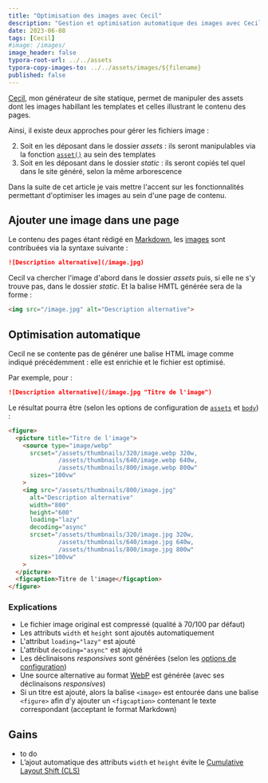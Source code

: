 ```yaml
---
title: "Optimisation des images avec Cecil"
description: "Gestion et optimisation automatique des images avec Cecil."
date: 2023-06-08
tags: [Cecil]
#image: /images/
image_header: false
typora-root-url: ../../assets
typora-copy-images-to: ../../assets/images/${filename}
published: false
---
```


[Cecil](/tags/cecil), mon générateur de site statique, permet de manipuler des assets dont les images habillant les templates et celles illustrant le contenu des pages.

Ainsi, il existe deux approches pour gérer les fichiers image :

2. Soit en les déposant dans le dossier _assets_ : ils seront manipulables via la fonction [`asset()`](https://cecil.app/documentation/templates/#asset) au sein des templates
2. Soit en les déposant dans le dossier _static_ : ils seront copiés tel quel dans le site généré, selon la même arborescence

Dans la suite de cet article je vais mettre l'accent sur les fonctionnalités permettant d'optimiser les images au sein d'une page de contenu.

<!-- break -->

## Ajouter une image dans une page

Le contenu des pages étant rédigé en [Markdown](https://cecil.app/documentation/content/#markdown), les [images](https://cecil.app/documentation/content/#images) sont contribuées via la syntaxe suivante :

```markdown
![Description alternative](/image.jpg)
```

Cecil va chercher l'image d'abord dans le dossier _assets_ puis, si elle ne s'y trouve pas, dans le dossier _static_. Et la balise HMTL générée sera de la forme :

```html
<img src="/image.jpg" alt="Description alternative">
```
## Optimisation automatique

Cecil ne se contente pas de générer une balise HTML image comme indiqué précédemment : elle est enrichie et le fichier est optimisé.

Par exemple, pour :

```markdown
![Description alternative](/image.jpg "Titre de l'image")
```

Le résultat pourra être (selon les options de configuration de [`assets`](https://cecil.app/documentation/configuration/#assets) et [`body`](https://cecil.app/documentation/configuration/#body)) :

```html
<figure>
  <picture title="Titre de l'image">
    <source type="image/webp"
      srcset="/assets/thumbnails/320/image.webp 320w,
              /assets/thumbnails/640/image.webp 640w,
              /assets/thumbnails/800/image.webp 800w"
      sizes="100vw"
    >
    <img src="/assets/thumbnails/800/image.jpg"
      alt="Description alternative"
      width="800"
      height="600"
      loading="lazy"
      decoding="async"
      srcset="/assets/thumbnails/320/image.jpg 320w,
              /assets/thumbnails/640/image.jpg 640w,
              /assets/thumbnails/800/image.jpg 800w"
      sizes="100vw"
    >
  </picture>
  <figcaption>Titre de l'image</figcaption>
</figure>
```

### Explications

- Le fichier image original est compressé (qualité à 70/100 par défaut)
- Les attributs `width` et `height` sont ajoutés automatiquement
- L'attribut `loading="lazy"` est ajouté
- L'attribut `decoding="async"` est ajouté
- Les déclinaisons *responsives* sont générées (selon les [options de configuration](https://cecil.app/documentation/configuration/#assets))
- Une source alternative au format [WebP](https://developers.google.com/speed/webp) est générée (avec ses déclinaisons *responsives*)
- Si un titre est ajouté, alors la balise `<image>` est entourée dans une balise `<figure>` afin d'y ajouter un `<figcaption>` contenant le texte correspondant (acceptant le format Markdown)

## Gains

- to do
- L’ajout automatique des attributs `width` et `height` évite le [Cumulative Layout Shift (CLS)](https://web.dev/cls/)

